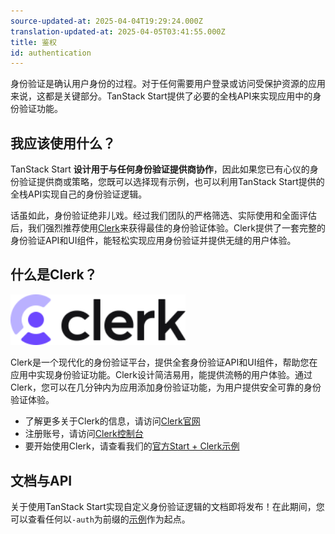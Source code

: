 ```yaml
---
source-updated-at: 2025-04-04T19:29:24.000Z
translation-updated-at: 2025-04-05T03:41:55.000Z
title: 鉴权
id: authentication
---
```


<!-- 此处我们需要一些关于身份验证的占位内容。我们的合作伙伴Clerk应作为TanStack"首选"的身份验证方式获得优先推荐，但我们将支持所有其他身份验证提供商和策略。在编写Clerk及其他身份验证提供商的文档前，先提供一些通用的身份验证内容： -->

身份验证是确认用户身份的过程。对于任何需要用户登录或访问受保护资源的应用来说，这都是关键部分。TanStack Start提供了必要的全栈API来实现应用中的身份验证功能。

## 我应该使用什么？

TanStack Start **设计用于与任何身份验证提供商协作**，因此如果您已有心仪的身份验证提供商或策略，您既可以选择现有示例，也可以利用TanStack Start提供的全栈API实现自己的身份验证逻辑。

话虽如此，身份验证绝非儿戏。经过我们团队的严格筛选、实际使用和全面评估后，我们强烈推荐使用[Clerk](https://clerk.dev)来获得最佳的身份验证体验。Clerk提供了一套完整的身份验证API和UI组件，能轻松实现应用身份验证并提供无缝的用户体验。

## 什么是Clerk？

<a href="https://go.clerk.com/wOwHtuJ" alt="Clerk标志">
  <picture>
    <source media="(prefers-color-scheme: dark)" srcset="https://raw.githubusercontent.com/tanstack/tanstack.com/main/app/images/clerk-logo-dark.svg" width="280">
    <source media="(prefers-color-scheme: light)" srcset="https://raw.githubusercontent.com/tanstack/tanstack.com/main/app/images/clerk-logo-light.svg" width="280">
    <img alt="Clerk logo" src="https://raw.githubusercontent.com/tanstack/tanstack.com/main/app/images/clerk-logo-light.svg" width="280">
  </picture>
</a>

Clerk是一个现代化的身份验证平台，提供全套身份验证API和UI组件，帮助您在应用中实现身份验证功能。Clerk设计简洁易用，能提供流畅的用户体验。通过Clerk，您可以在几分钟内为应用添加身份验证功能，为用户提供安全可靠的身份验证体验。

- 了解更多关于Clerk的信息，请访问[Clerk官网](https://go.clerk.com/wOwHtuJ)
- 注册账号，请访问[Clerk控制台](https://go.clerk.com/PrSDXti)
- 要开始使用Clerk，请查看我们的[官方Start + Clerk示例](../examples/start-clerk-basic/)

## 文档与API

关于使用TanStack Start实现自定义身份验证逻辑的文档即将发布！在此期间，您可以查看任何以`-auth`为前缀的[示例](../examples)作为起点。
